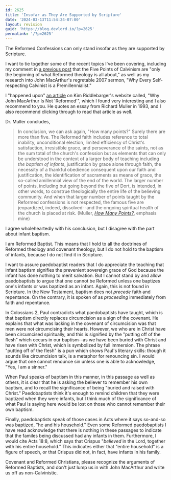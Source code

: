 ```yaml
---
id: 2625
title: 'Insofar as They Are Supported by Scripture'
date: '2024-03-13T11:54:24-07:00'
layout: revision
guid: 'https://blog.devlord.io/?p=2625'
permalink: '/?p=2625'
---
```


The Reformed Confessions can only stand insofar as they are supported by Scripture.

I want to tie together some of the recent topics I've been covering, including my comment in <a href="/2009/06/04/whats-the-big-idea/">a previous post</a> that the Five Points of Calvinism are "only the beginning of what Reformed theology is all about," as well as my research into John MacArthur's regretable 2007 sermon, "Why Every Self-respecting Calvinist is a Premillennialist."

I "happened upon" <a href="http://kimriddlebarger.squarespace.com/the-latest-post/2007/3/13/why-john-macarthur-is-not-reformed.html#comment723422">an article</a> on Kim Riddlebarger's website called, "Why John MacArthur Is Not 'Reformed'", which I found very interesting and I also recommend to you. He quotes an essay from Richard Muller in 1993, and I also recommend clicking through to read that article as well.

Dr. Muller concludes,
<blockquote>In conclusion, we can ask again, "How many points?" Surely there are more than five. The Reformed faith includes reference to total inability, unconditional election, limited efficiency of Christ's satisfaction, irresistible grace, and perseverance of the saints, not as the sum total of the church's confession but as elements that can only be understood in the context of a larger body of teaching including <em>the baptism of infants</em>, justification by grace alone through faith, the necessity of a thankful obedience consequent upon our faith and justification, the identification of sacraments as means of grace, the so-called amillennial view of the end of the world. The larger number of points, including but going beyond the five of Dort, is intended, in other words, to construe theologically the entire life of the believing community. And when that larger number of points taught by the Reformed confessions is not respected, the famous five are jeopardized, indeed, dissolved--and the ongoing spiritual health of the church is placed at risk. (Muller, <a href="http://kimriddlebarger.squarespace.com/how-many-points/"><em>How Many Points?</em></a>, emphasis mine)</blockquote>
I agree wholeheartedly with his conclusion, but I disagree with the part about infant baptism.

I am Reformed Baptist. This means that I hold to all the doctrines of Reformed theology and covenant theology, but I do not hold to the baptism of infants, because I do not find it in Scripture.

I want to assure paedobaptist readers that I do appreciate the teaching that infant baptism signifies the prevenient sovereign grace of God because the infant has done nothing to merit salvation. But I cannot stand by and allow paedobaptists to argue that one cannot be Reformed unless one baptizes one's infants or was baptized as an infant. Again, this is not found in Scripture. In the New Testament, baptism does not <em>precede</em> faith and repentance. On the contrary, it is spoken of as <em>proceeding</em> immediately from faith and repentance.

In Colossians 2, Paul contradicts what paedobaptists have taught, which is that baptism directly replaces circumcision as a sign of the covenant. He explains that what was lacking in the covenant of circumcision was that men were not circumcising their hearts. However, we who are in Christ have been circumcised spiritually, and this is signified by the "putting off of the flesh" which occurs in our baptism--as we have been buried with Christ and have risen with Christ, which is symbolized by full immersion. The phrase "putting off of the flesh" is a pun which shows Paul's literary skills: though it sounds like circumcision talk, is a metaphor for renouncing sin. I would argue that one cannot renounce sin unless one is able to acknowledge, "Yes, I am a sinner."

When Paul speaks of baptism in this manner, in this passage as well as others, it is clear that he is asking the believer to remember his own baptism, and to recall the significance of being "buried and raised with Christ." Paedobaptists think it's enough to remind children that they were baptized when they were infants, but I think much of the significance of what Paul is saying here would be lost on those who cannot remember their own baptism.

Finally, paedobaptists speak of those cases in Acts where it says so-and-so was baptized, "he and his household." Even some Reformed paedobaptists I have read acknowledge that there is nothing in these passages to indicate that the familes being discussed had any infants in them. Furthermore, I would cite Acts 18:8, which says that Crispus "<em>believed</em> in the Lord, together with his entire household." This indicates either that "entire household" is a figure of speech, or that Crispus did not, in fact, have infants in his family.

Covenant and Reformed Christians, please recognize the arguments of Reformed Baptists, and don't just lump us in with John MacArthur and write us off as non-Calvinistic.
<div class="blogger-post-footer"><img src="/insofar-as-they-are-supported-by-scripture/"" width="1" height="1" /></div>